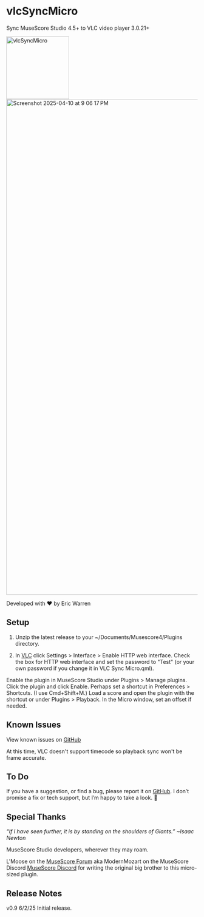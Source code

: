 # vlcSyncMicro
 Sync MuseScore Studio 4.5+ to VLC video player 3.0.21+
 
<img width="165" alt="vlcSyncMicro" src="https://github.com/user-attachments/assets/f7305873-3c9e-439b-863b-8dc2c005cb71" />

<img width="1307" alt="Screenshot 2025-04-10 at 9 06 17 PM" src="https://github.com/user-attachments/assets/ed0040bd-2458-4803-a51c-7524e872ebc6" />


Developed with ❤️ by Eric Warren


## Setup
1. Unzip the latest release to your ~/Documents/Musescore4/Plugins directory.

2. In [VLC](https://www.videolan.org/vlc/) click Settings > Interface > Enable HTTP web interface. Check the box for HTTP web interface and set the password to "Test" (or your own password if you change it in VLC Sync Micro.qml).

Enable the plugin in MuseScore Studio under Plugins > Manage plugins. Click the plugin and click Enable. Perhaps set a shortcut in Preferences > Shortcuts. (I use Cmd+Shift+M.) Load a score and open the plugin with the shortcut or under Plugins > Playback. In the Micro window, set an offset if needed.


## Known Issues
View known issues on [GitHub](https://github.com/eakwarren/vlcSyncMicro/issues)

At this time, VLC doesn't support timecode so playback sync won't be frame accurate.


## To Do
If you have a suggestion, or find a bug, please report it on [GitHub](https://github.com/eakwarren/vlcSyncMicro/issues). I don’t promise a fix or tech support, but I’m happy to take a look. 🙂


## Special Thanks
_“If I have seen further, it is by standing on the shoulders of Giants.” ~Isaac Newton_

MuseScore Studio developers, wherever they may roam.

L'Moose on the [MuseScore Forum](https://musescore.org/en/node/376476) aka ModernMozart on the MuseScore Discord [MuseScore Discord](https://discord.gg/CZnPNyswWq) for writing the original big brother to this micro-sized plugin.



## Release Notes
v0.9 6/2/25 Initial release.
